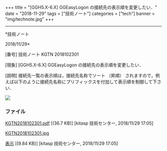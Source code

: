 ﻿+++
title = "[GGH5.X-6.X] GGEasyLogon の接続先の表示順を変更したい．"
date = "2018-11-29"
tags = ["技術ノート"]
categories = ["tech"]
banner = "img/technote.jpg"
+++

-----------------------------------------------------------------------------------------------------------------------------

*技術ノート

2018/11/29*


[番号]
技術ノート KGTN 2018102301

[現象]
[GGH5.X-6.X] GGEasyLogon の接続先の表示順を変更したい．

[説明]
接続先一覧の表示順は，接続先名称でソート （昇順）
されますので，例えば以下のように接続先名称にプリフィックスを付加して表示順を制御して下さい．

![](http://techreport.kitasp.net/attachments/download/4200/KGTN2018102301.jpg)


### ファイル

 
 


[KGTN2018102301.pdf](http://techreport.kitasp.net/attachments/download/4199/KGTN2018102301.pdf)
 [(36.7 KB)] [kitasp 技術センター, 2018/11/29
17:05]

[KGTN2018102301.jpg](http://techreport.kitasp.net/attachments/download/4200/KGTN2018102301.jpg)

[表示](http://techreport.kitasp.net/attachments/4200/KGTN2018102301.jpg "表示")
 [(9.84 KB)] [kitasp 技術センター, 2018/11/29
17:05]


 


 

